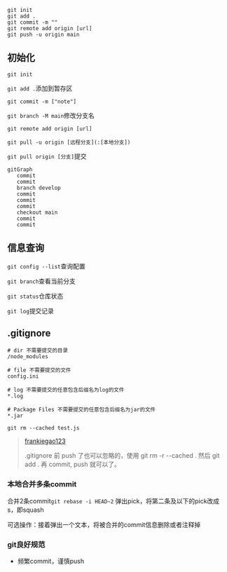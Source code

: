 ```
git init
git add .
git commit -m ""
git remote add origin [url]
git push -u origin main
```

## 初始化

`git init`

`git add .`添加到暂存区

`git commit -m ["note"]`

`git branch -M main`修改分支名

`git remote add origin [url]`

`git pull -u origin [远程分支](:[本地分支])`

`git pull origin [分支]`提交

```mermaid
gitGraph
   commit
   commit
   branch develop
   commit
   commit
   commit
   checkout main
   commit
   commit
```

## 信息查询

`git config --list`查询配置

`git branch`查看当前分支

`git status`仓库状态

`git log`提交记录

## .gitignore

```.gitignore
# dir 不需要提交的目录
/node_modules
​
# file 不需要提交的文件
config.ini
​
# log 不需要提交的任意包含后缀名为log的文件
*.log
​
# Package Files 不需要提交的任意包含后缀名为jar的文件
*.jar
```

`git rm --cached test.js`

>[frankiegao123](https://www.zhihu.com/people/d67b17f766b8694fe9ae0e91e4a8b538)
>
>.gitignore 前 push 了也可以忽略的，使用 git rm -r --cached . 然后 git add . 再 commit, push 就可以了。

### 本地合并多条commit

合并2条commit`git rebase -i HEAD~2`
弹出pick，将第二条及以下的pick改成s，即squash

可选操作：接着弹出一个文本，将被合并的commit信息删除或者注释掉

### git良好规范

- 频繁commit，谨慎push
